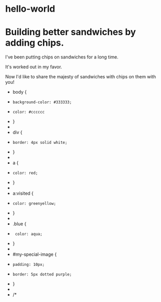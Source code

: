 # hello-world
# Building better sandwiches by adding chips.

I've been putting chips on sandwiches for a long time.

It's worked out in my favor.

Now I'd like to share the majesty of sandwiches with chips on them with you!
+ body {
+     background-color: #333333;
+     color: #cccccc
+ }
+
+ div {
+     border: 4px solid white;
+ }
+
+ a {
+     color: red;
+ }
+
+ a:visited {
+     color: greenyellow;
+ }
+
+ .blue {
+      color: aqua;
+ }
+
+ #my-special-image {
+     padding: 10px;
+     border: 5px dotted purple;
+ }
+
+ /*
